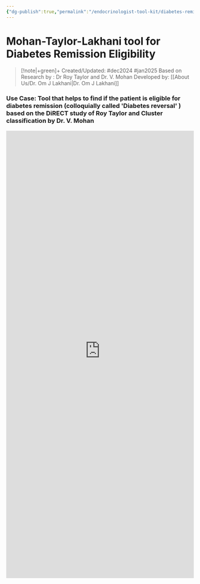 ```yaml
---
{"dg-publish":true,"permalink":"/endocrinologist-tool-kit/diabetes-remission-tool/"}
---
```



<script>
    // GoatCounter script
    (function() {
        var script = document.createElement('script');
        script.async = true;
        script.src = '//gc.zgo.at/count.js';
        script.setAttribute('data-goatcounter', 'https://endocrinologyindia.goatcounter.com/count');
        document.head.appendChild(script);
    })();

    // Google AdSense script
    (function() {
        var script = document.createElement('script');
        script.async = true;
        script.src = 'https://pagead2.googlesyndication.com/pagead/js/adsbygoogle.js?client=ca-pub-5480881894205508';
        script.crossOrigin = 'anonymous';
        document.head.appendChild(script);
    })();
</script>

# Mohan-Taylor-Lakhani tool for Diabetes Remission Eligibility

> [!note|+green]+ Created/Updated: #dec2024 #jan2025 
> Based on Research by : Dr Roy Taylor and Dr. V. Mohan
> Developed by: [[About Us/Dr. Om J Lakhani\|Dr. Om J Lakhani]] 


### Use Case: Tool that helps to find if the patient is eligible for diabetes remission (colloquially called 'Diabetes reversal' ) based on the DiRECT study of Roy Taylor and Cluster classification by Dr. V. Mohan

<iframe src="https://endocrinologyindia.github.io/diabetesremissioncalculator/" width="100%" height="1200" style="border: none;"></iframe>






